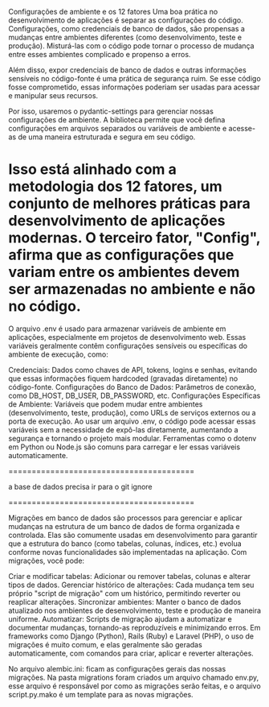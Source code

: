 Configurações de ambiente e os 12 fatores
Uma boa prática no desenvolvimento de aplicações é separar as configurações do código. Configurações, como credenciais de banco de dados, são propensas a mudanças entre ambientes diferentes (como desenvolvimento, teste e produção). Misturá-las com o código pode tornar o processo de mudança entre esses ambientes complicado e propenso a erros.

Além disso, expor credenciais de banco de dados e outras informações sensíveis no código-fonte é uma prática de segurança ruim. Se esse código fosse comprometido, essas informações poderiam ser usadas para acessar e manipular seus recursos.

Por isso, usaremos o pydantic-settings para gerenciar nossas configurações de ambiente. A biblioteca permite que você defina configurações em arquivos separados ou variáveis de ambiente e acesse-as de uma maneira estruturada e segura em seu código.

Isso está alinhado com a metodologia dos 12 fatores, um conjunto de melhores práticas para desenvolvimento de aplicações modernas. O terceiro fator, "Config", afirma que as configurações que variam entre os ambientes devem ser armazenadas no ambiente e não no código.
=========================================

O arquivo .env é usado para armazenar variáveis de ambiente em aplicações, especialmente em projetos de desenvolvimento web. Essas variáveis geralmente contêm configurações sensíveis ou específicas do ambiente de execução, como:

Credenciais: Dados como chaves de API, tokens, logins e senhas, evitando que essas informações fiquem hardcoded (gravadas diretamente) no código-fonte.
Configurações do Banco de Dados: Parâmetros de conexão, como DB_HOST, DB_USER, DB_PASSWORD, etc.
Configurações Específicas de Ambiente: Variáveis que podem mudar entre ambientes (desenvolvimento, teste, produção), como URLs de serviços externos ou a porta de execução.
Ao usar um arquivo .env, o código pode acessar essas variáveis sem a necessidade de expô-las diretamente, aumentando a segurança e tornando o projeto mais modular. Ferramentas como o dotenv em Python ou Node.js são comuns para carregar e ler essas variáveis automaticamente.

========================================

a base de dados precisa ir para o git ignore

========================================

Migrações em banco de dados são processos para gerenciar e aplicar mudanças na estrutura de um banco de dados de forma organizada e controlada. Elas são comumente usadas em desenvolvimento para garantir que a estrutura do banco (como tabelas, colunas, índices, etc.) evolua conforme novas funcionalidades são implementadas na aplicação. Com migrações, você pode:

Criar e modificar tabelas: Adicionar ou remover tabelas, colunas e alterar tipos de dados.
Gerenciar histórico de alterações: Cada mudança tem seu próprio "script de migração" com um histórico, permitindo reverter ou reaplicar alterações.
Sincronizar ambientes: Manter o banco de dados atualizado nos ambientes de desenvolvimento, teste e produção de maneira uniforme.
Automatizar: Scripts de migração ajudam a automatizar e documentar mudanças, tornando-as reproduzíveis e minimizando erros.
Em frameworks como Django (Python), Rails (Ruby) e Laravel (PHP), o uso de migrações é muito comum, e elas geralmente são geradas automaticamente, com comandos para criar, aplicar e reverter alterações.

No arquivo alembic.ini: ficam as configurações gerais das nossas migrações. Na pasta migrations foram criados um arquivo chamado env.py, esse arquivo é responsável por como as migrações serão feitas, e o arquivo script.py.mako é um template para as novas migrações.